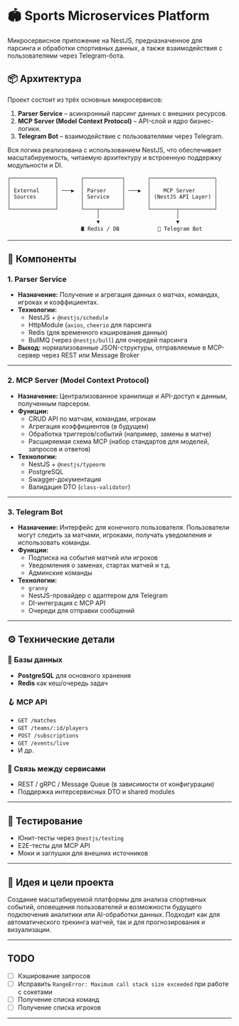 # 🏟️ Sports Microservices Platform

Микросервисное приложение на NestJS, предназначенное для парсинга и обработки спортивных данных, а также взаимодействия с пользователями через Telegram-бота.

## 📦 Архитектура

Проект состоит из трёх основных микросервисов:

1. **Parser Service** – асинхронный парсинг данных с внешних ресурсов.
2. **MCP Server (Model Context Protocol)** – API-слой и ядро бизнес-логики.
3. **Telegram Bot** – взаимодействие с пользователями через Telegram.

Вся логика реализована с использованием NestJS, что обеспечивает масштабируемость, читаемую архитектуру и встроенную поддержку модульности и DI.

```
┌──────────────┐       ┌────────────┐       ┌────────────────────┐
│              │       │            │       │                    │
│ External     │ ───▶  │ Parser     │ ───▶  │    MCP Server      │
│ Sources      │       │ Service    │       │ (NestJS API Layer) │
│              │       │            │       │                    │
└──────────────┘       └────┬───────┘       └────────┬───────────┘
                            │                        │
                            ▼                        ▼
                       🛢 Redis / DB            📱 Telegram Bot
```

---

## 🧩 Компоненты

### 1. Parser Service

- **Назначение:** Получение и агрегация данных о матчах, командах, игроках и коэффициентах.
- **Технологии:**
  - NestJS + `@nestjs/schedule`
  - HttpModule (`axios`, `cheerio` для парсинга
  - Redis (для временного кэширования данных)
  - BullMQ (через `@nestjs/bull`) для очередей парсинга
- **Выход:** нормализованные JSON-структуры, отправляемые в MCP-сервер через REST или Message Broker

---

### 2. MCP Server (Model Context Protocol)

- **Назначение:** Централизованное хранилище и API-доступ к данным, полученным парсером.
- **Функции:**
  - CRUD API по матчам, командам, игрокам
  - Агрегация коэффициентов (в будущем)
  - Обработка триггеров/событий (например, замены в матче)
  - Расширяемая схема MCP (набор стандартов для моделей, запросов и ответов)
- **Технологии:**
  - NestJS + `@nestjs/typeorm`
  - PostgreSQL
  - Swagger-документация
  - Валидация DTO (`class-validator`)

---

### 3. Telegram Bot

- **Назначение:** Интерфейс для конечного пользователя. Пользователи могут следить за матчами, игроками, получать уведомления и использовать команды.
- **Функции:**
  - Подписка на события матчей или игроков
  - Уведомления о заменах, стартах матчей и т.д.
  - Админские команды
- **Технологии:**
  - `granny`
  - NestJS-провайдер с адаптером для Telegram
  - DI-интеграция с MCP API
  - Очереди для отправки сообщений

---

## ⚙️ Технические детали

### 🧱 Базы данных

- **PostgreSQL** для основного хранения
- **Redis** как кеш/очередь задач

### 🪝 MCP API

- `GET /matches`
- `GET /teams/:id/players`
- `POST /subscriptions`
- `GET /events/live`
- И др.

### 📡 Связь между сервисами

- REST / gRPC / Message Queue (в зависимости от конфигурации)
- Поддержка интерсервисных DTO и shared modules

---

## 🧪 Тестирование

- Юнит-тесты через `@nestjs/testing`
- E2E-тесты для MCP API
- Моки и заглушки для внешних источников

---

## 🧠 Идея и цели проекта

Создание масштабируемой платформы для анализа спортивных событий, оповещения пользователей и возможности будущего подключения аналитики или AI-обработки данных. Подходит как для автоматического трекинга матчей, так и для прогнозирования и визуализации.

---

## TODO

- [ ] Кэширование запросов
- [ ] Исправить `RangeError: Maximum call stack size exceeded` при работе с сокетами
- [ ] Получение списка команд
- [ ] Получение списка игроков

---
